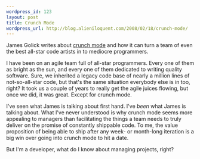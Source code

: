 ```yaml
--- 
wordpress_id: 123
layout: post
title: Crunch Mode
wordpress_url: http://blog.alieniloquent.com/2008/02/18/crunch-mode/
---
```

James Golick writes about <a href="http://jamesgolick.com/2008/2/18/the-crunch-mode-paradox-turning-superstars-average">crunch mode</a> and how it can turn a team of even the best all-star code artists in to mediocre programmers.

I have been on an agile team full of all-star programmers. Every one of them as bright as the sun, and every one of them dedicated to writing quality software. Sure, we inherited a legacy code base of nearly a million lines of not-so-all-star code, but that's the same situation everybody else is in too, right? It took us a couple of years to really get the agile juices flowing, but once we did, it was great. Except for crunch mode.

I've seen what James is talking about first hand. I've <em>been</em> what James is talking about. What I've never understood is why crunch mode seems more appealing to managers than facilitating the things a team needs to truly deliver on the promise of constantly shippable code. To me, the value proposition of being able to ship after any week- or month-long iteration is a big win over going into crunch mode to hit a date.

But I'm a developer, what do I know about managing projects, right?
